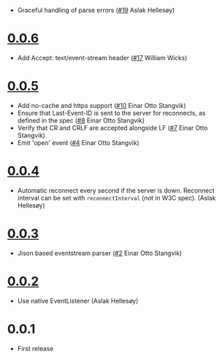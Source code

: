 * Graceful handling of parse errors ([#19](https://github.com/aslakhellesoy/eventsource-node/issues/19) Aslak Hellesøy)

# [0.0.6](https://github.com/aslakhellesoy/eventsource-node/compare/v0.0.5...v0.0.6)

* Add Accept: text/event-stream header ([#17](https://github.com/aslakhellesoy/eventsource-node/pull/17) William Wicks)

# [0.0.5](https://github.com/aslakhellesoy/eventsource-node/compare/v0.0.4...v0.0.5)

* Add no-cache and https support ([#10](https://github.com/aslakhellesoy/eventsource-node/pull/10) Einar Otto Stangvik)
* Ensure that Last-Event-ID is sent to the server for reconnects, as defined in the spec ([#8](https://github.com/aslakhellesoy/eventsource-node/pull/8) Einar Otto Stangvik)
* Verify that CR and CRLF are accepted alongside LF ([#7](https://github.com/aslakhellesoy/eventsource-node/pull/7) Einar Otto Stangvik)
* Emit 'open' event ([#4](https://github.com/aslakhellesoy/eventsource-node/issues/4) Einar Otto Stangvik)

# [0.0.4](https://github.com/aslakhellesoy/eventsource-node/compare/v0.0.3...v0.0.4)

* Automatic reconnect every second if the server is down. Reconnect interval can be set with `reconnectInterval` (not in W3C spec). (Aslak Hellesøy)

# [0.0.3](https://github.com/aslakhellesoy/eventsource-node/compare/v0.0.2...v0.0.3)

* Jison based eventstream parser ([#2](https://github.com/aslakhellesoy/eventsource-node/pull/2) Einar Otto Stangvik)

# [0.0.2](https://github.com/aslakhellesoy/eventsource-node/compare/v0.0.1...v0.0.2)

* Use native EventListener (Aslak Hellesøy)

# 0.0.1

* First release
